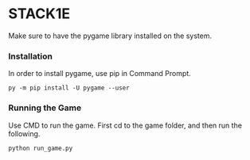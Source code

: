 # STACK1E
Make sure to have the pygame library installed on the system.

### Installation
In order to install pygame, use pip in Command Prompt.
```
py -m pip install -U pygame --user
```

### Running the Game
Use CMD to run the game.
First cd to the game folder, and then run the following.
```
python run_game.py
```

